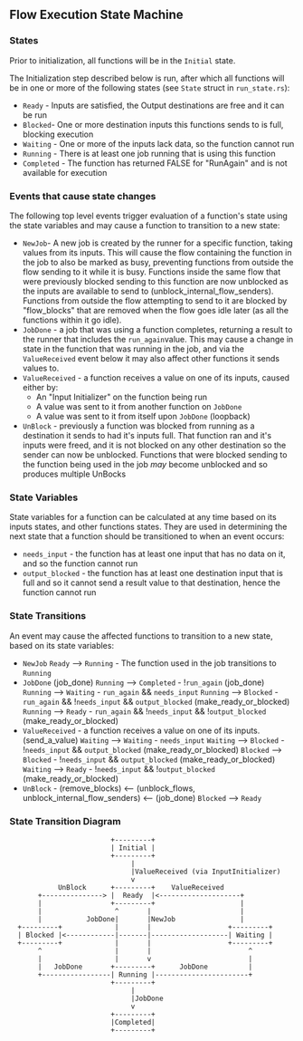 ## Flow Execution State Machine

### States
Prior to initialization, all functions will be in the `Initial` state.

The Initialization step described below is run, after which all functions will be in one or more of the
following states (see `State` struct in `run_state.rs`):
- `Ready` - Inputs are satisfied, the Output destinations are free and it can be run
- `Blocked`- One or more destination inputs this functions sends to is full, blocking execution
- `Waiting` - One or more of the inputs lack data, so the function cannot run
- `Running` - There is at least one job running that is using this function
- `Completed` - The function has returned FALSE for "RunAgain" and is not available for execution

### Events that cause state changes
The following top level events trigger evaluation of a function's state using the state variables and may cause 
a function to transition to a new state:
- `NewJob`- A new job is created by the runner for a specific function, taking values from its inputs. This will 
  cause the flow containing the function in the job to also be marked as busy, preventing functions from outside the 
  flow sending to it while it is busy. Functions inside the same flow that were previously blocked sending to 
  this function are now unblocked as the inputs are available to send to (unblock_internal_flow_senders). Functions 
  from outside the flow attempting to send to it are blocked by "flow_blocks" that are
  removed when the flow goes idle later (as all the functions within it go idle).
- `JobDone` - a job that was using a function completes, returning a result to the runner that includes the 
  `run_again`value. 
  This may cause a change in state in the function that was running in the job, and via the `ValueReceived` event 
  below it may also affect other functions it sends values to.
- `ValueReceived` - a function receives a value on one of its inputs, caused either by:
  - An "Input Initializer" on the function being run
  - A value was sent to it from another function on `JobDone`
  - A value was sent to it from itself upon `JobDone` (loopback)
- `UnBlock` - previously a function was blocked from running as a destination it sends to had it's inputs full. That 
  function ran and it's inputs were freed, and it is not blocked on any other destination so the sender can now be 
  unblocked. Functions that were blocked sending to the function being used in the job _may_ become unblocked and so 
  produces multiple UnBocks

### State Variables
State variables for a function can be calculated at any time based on its inputs states, and other functions states.
They are used in determining the next state that a function should be transitioned to when an event occurs:
- `needs_input` - the function has at least one input that has no data on it, and so the function cannot run
- `output_blocked` - the function has at least one destination input that is full and so it cannot send a result
  value to that destination, hence the function cannot run

### State Transitions
An event may cause the affected functions to transition to a new state, based on its state variables:
- `NewJob`
  `Ready` --> `Running`     - The function used in the job transitions to `Running`
- `JobDone` (job_done)
  `Running` --> `Completed` - !`run_again`                                        (job_done)
  `Running` --> `Waiting`   -  `run_again` &&  `needs_input`
  `Running` --> `Blocked`   -  `run_again` && !`needs_input` && `output_blocked`  (make_ready_or_blocked)
  `Running` --> `Ready`     -  `run_again` && !`needs_input` && !`output_blocked` (make_ready_or_blocked)
- `ValueReceived` - a function receives a value on one of its inputs.             (send_a_value)
  `Waiting` --> `Waiting`   -  `needs_input`
  `Waiting` --> `Blocked`   - !`needs_input` && `output_blocked`  (make_ready_or_blocked)
  `Blocked` --> `Blocked`   - !`needs_input` && `output_blocked`  (make_ready_or_blocked)
  `Waiting` --> `Ready`     - !`needs_input` && !`output_blocked` (make_ready_or_blocked)
- `UnBlock` - (remove_blocks) <-- (unblock_flows, unblock_internal_flow_senders) <-- (job_done)
  `Blocked` --> `Ready`

### State Transition Diagram

                             +---------+
                             | Initial |
                             +---------+
                                  |
                                  |ValueReceived (via InputInitializer)
                                  v
                UnBlock      +---------+    ValueReceived
           +---------------> |  Ready  |<--------------------+
           |                 +---------+                     |
           |                  ^       |                      |
           |           JobDone|       |NewJob                |
      +---------+             |       |                   +---------+
      | Blocked |<------------|-------|-------------------| Waiting |
      +---------+             |       |                   +---------+
           ^                  |       |                        ^
           |                  |       v                        |
           |   JobDone       +---------+      JobDone          |
           +-----------------| Running |-----------------------+
                             +---------+        
                                  |
                                  |JobDone
                                  v
                             +---------+
                             |Completed|
                             +---------+
